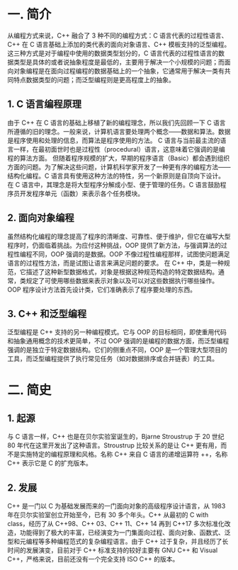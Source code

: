# 一. 简介

从编程方式来说，C++ 融合了 3 种不同的编程方式：C 语言代表的过程性语言、C++ 在 C 语言基础上添加的类代表的面向对象语言、C++ 模板支持的泛型编程。这三种方式是对于编程中使用的数据类型划分的，C 语言代表的过程性语言的数据类型是具体的或者说抽象程度是最低的，主要用于解决一个小规模的问题；而面向对象编程是在面向过程编程的数据基础上的一个抽象，它通常用于解决一类有共同特点数据类型的问题；而泛型编程则是更高程度上的抽象。

## 1. C 语言编程原理

由于 C++ 在 C 语言的基础上移植了新的编程理念，所以我们先回顾一下 C 语言所遵循的旧的理念。一般来说，计算机语言要处理两个概念——数据和算法。数据是程序使用和处理的信息，而算法是程序使用的方法。 C 语言与当前最主流的语言一样，在最初面世时也是过程性（procedural）语言，这意味着它强调的是编程的算法方面。
但随着程序规模的扩大，早期的程序语言（Basic）都会遇到组织方面的问题。为了解决这些问题，计算机科学家开发了一种更有序的编程方法——结构化编程。C 语言具有使用这种方法的特性，另一个新原则是自顶向下设计。在 C 语言中，其理念是将大型程序分解成小型、便于管理的任务。C 语言鼓励程序员开发程序单元（函数）来表示各个任务模块。



## 2. 面向对象编程

虽然结构化编程的理念提高了程序的清晰度、可靠性、便于维护，但它在编写大型程序时，仍面临着挑战。为应付这种挑战，OOP 提供了新方法，与强调算法的过程性编程不同，OOP 强调的是数据。OOP 不像过程性编程那样，试图使问题满足语言的过程性方法，而是试图让语言来满足问题的要求。
在 C++ 中，类是一种规范，它描述了这种新型数据格式，对象是根据这种规范构造的特定数据结构。通常，类规定了可使用哪些数据来表示对象以及可以对这些数据执行哪些操作。
OOP 程序设计方法首先设计类，它们准确表示了程序要处理的东西。



## 3. C++ 和泛型编程

泛型编程是 C++ 支持的另一种编程模式。它与 OOP 的目标相同，即使重用代码和抽象通用概念的技术更简单，不过 OOP 强调的是编程的数据方面，而泛型编程强调的是独立于特定数据结构。它们的侧重点不同，OOP 是一个管理大型项目的工具，而泛型编程提供了执行常见任务（如对数据排序或合并链表）的工具。



# 二. 简史

## 1. 起源

与 C 语言一样，C++ 也是在贝尔实验室诞生的，Bjarne  Stroustrup 于 20 世纪 80 年代在这里开发出了这种语言。Stroustrup 比较关系的是让 C++ 更有用，而不是实施特定的编程原理和风格。名称 C++ 来自 C 语言的递增运算符 ++，名称 C++ 表示它是 C 的扩充版本。



## 2. 发展

C++ 是一门以 C 为基础发展而来的一门面向对象的高级程序设计语言，从 1983 年在贝尔实验室创立开始至今，已有 30 多个年头。C++ 从最初的 C with class，经历了从 C++98、C++ 03、C++ 11、C++ 14 再到 C++17 多次标准化改造，功能得到了极大的丰富，已经演变为一门集面向过程、面向对象、函数式、泛型和元编程等多种编程范式的复杂编程语言。由于 C++ 过于复杂，并且经历了长时间的发展演变，目前对于 C++ 标准支持的较好主要有 GNU C++ 和 Visual C++，严格来说，目前还没有一个完全支持 ISO C++ 的版本。